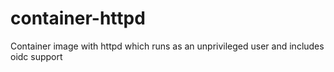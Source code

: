 # container-httpd

Container image with httpd which runs as an unprivileged user and includes oidc support
